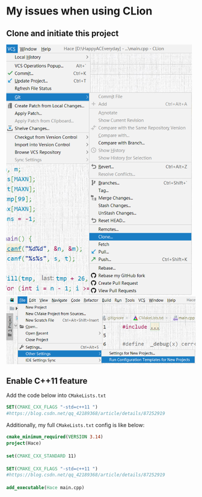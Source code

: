 # My issues when using CLion 



## Clone and initiate this project

<img src="cloneproject.png" alt="pic1" style="zoom:80%;" />



<img src="initproject.png" alt="pic2" style="zoom:80%;" />



## Enable C++11 feature

Add the code below into `CMakeLists.txt`

```cmake
SET(CMAKE_CXX_FLAGS "-std=c++11 ") 
#https://blog.csdn.net/qq_42189368/article/details/87252919
```

Additionally, my full `CMakeLists.txt` config is like below:

```cmake
cmake_minimum_required(VERSION 3.14)
project(Hace)

set(CMAKE_CXX_STANDARD 11)

SET(CMAKE_CXX_FLAGS "-std=c++11 ")
#https://blog.csdn.net/qq_42189368/article/details/87252919

add_executable(Hace main.cpp)

```



